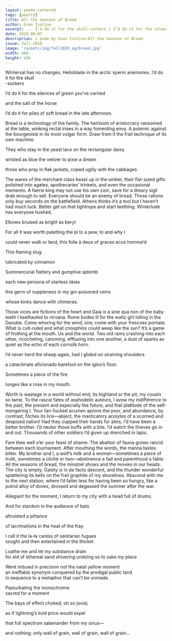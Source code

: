 ```yaml
---
layout: poems-centered
tags: [poetry]
title: All the Seasons of Bread
author: Evan Isoline
excerpt: ... I’d do it for the skull-suckers / I’d do it for the silences of green you’ve carried / and the salt of the horse / I’d do it for piles of soft bread in the late afternoon ...
date: 2019-06-07
description: 1 poem by Evan Isoline—All the Seasons of Bread
issue: fall-2020
image: '/assets/img/fall2020_og/bread.jpg'
width: 640
height: 426
---
```




<p>Winterval has no changes. Helioblade in the arctic sperm anemones. I’d do it for the skull<br>-suckers</p>
<p class="shortspace"></p>

<p>I’d do it for the silences of green you’ve carried</p>
<p class="shortspace"></p>
<p>and the salt of the horse</p>
<p class="shortspace"></p>
<p>I’d do it for piles of soft bread in the late afternoon.</p>
<p class="shortspace"></p>
<p>Bread is a technology of the family. The heirloom of aristocracy ransomed at the table, winking rectal irises in a way fomenting envy. A polemic against the bourgeoisie in its most vulgar form. Draw from it the frail technique of its own machine.</p>

<p>They who stay in the yeast lace on the rectangular daisy</p>

<p>wristed as blue the vetiver to pixie a dream</p>

<p>those who pray in flak jackets, coped uglily with the cabbages.</p>

<p>The wares of the merchant class beast up in the umber, their fist-sized gifts polished into agates, apothecaries’ trinkets, and even the occasional memento. A faerie king may not use his own coin, save for a dreary sigil drab enough to sell. Everyone should be an enemy of bread. Those rations only buy seconds on the battlefield. Athens thinks it’s a tool but I haven’t had much luck. Better get on that tightrope and start teething. Winterlude has everyone hushed.</p>

<p>Elbows bruised as bright as beryl</p>

<p>For all it was worth paletting the pi to a pew, to and why I</p>

<p>could never walk or land, this folie à deux of graces ecce homme’d</p>
<p class="shortspace"></p>
<p>This flaming slug</p>
<p class="shortspace"></p>
<p>lubricated by cinnamon</p>
<p class="shortspace"></p>
<p>Summercurial flattery and gumptive aplomb</p>

<p>each new persona of starless skies</p>

<p>this germ of suppleness in my gin-poisoned veins</p>

<p>whose kinks dance with chimeras.</p>

<p>Those vices are fictions of the heart and Gaia is a sine qua non of the baby teeth I keelhauled to nirvana. Rome bodes ill for the waltz girl lolling in the Danube. Come whoring for the wind, sire; come with your frescoes pornate. What is cult-ruled and what criosphinx could weep like the sun? It’s a game of frothing at the mouth. Us and the world. Two old rams crashing into each other, ricocheting, caroming, effluxing into one another, a dust of sparks as quiet as the echo of each cornsilk horn.</p>

<p>I’d never herd the sheep again, had I glided on straining shoulders</p>

<p>a cataclimate aficionado barefoot on the igloo’s floor.</p>

<p>Sometimes a piece of the fire</p>

<p>lunges like a rose in my mouth.</p>
<p class="shortspace"></p>
<p>Worth is wastage in a world without end, its highland or the pit, my cousin so tame. To the rascal fates of asphodelic auteurs, I avow my indifference to the past, the present and especially the future, and that platitude of the self-mongering I. Your fan-fucked acumen aprons the poor, and abundance, by contrast, filches its lice—abject, the masticatory acolytes of a scorned and despised nation! Had they cupped their hands for alms, I’d have been a better brother. I’d neuter those buffs with a bite. I’d watch the thieves go in and out. Thousands of other soldiers I’d given up drenched in lapis.</p>

<p>Fare thee well o’er your feast of shame. The abattoir of fauna grows rancid between each tournament. After mouthing the words, the manna tastes bitter. My brother and I, a wolf’s milk and a woman—sometimes a piece of truth, sometimes a cliché or two—abstinence a fad and parenthood a fable. All the seasons of bread, the minstrel shows and the movies in our heads. The city is empty. Gaiety is in de facto descent, and the thunder wonderful splattering its bells on the frail graphite of my shorelines. Abscond with me to the next station, where I’d falter less for having been so hungry, like a putrid alloy of doves, drossed and degassed the summer after the war.</p>
<p class="shortspace"></p>
<p>Allegiant for the moment, I return to my city with a head full of drums.</p>

<p>And for stardom in the audience of bats</p>

<p>altruisted a pittance</p>

<p>of lacrimations in the heat of the fray.</p>
<p class="shortspace"></p>
<p>I call it the la-la caress of sanitarian fugues <br>sought and then entertained in the thicket</p>

<p>Loathe me and let my substance drain <br>for eld of ethereal sand shivering undoing so to sake my place</p>


<p>Went imbued in precision not the natal yellow moment <br>an ineffable synonym conquered by the prodigal public land <br>in sequence to a metaphor that can’t be unmade.</p>


<p>Pasturbating the monochrome<br>
sacred for a moment</p>
<p class="shortspace"></p>


<p>The bays of effect choked; oh so jovial,</p>



<p>as if lightning’s livid price would expel</p>



<p>that full spectrum salamander from my sinus—</p>



<p>and nothing; only wall of grain, wall of grain, wall of grain...</p>
